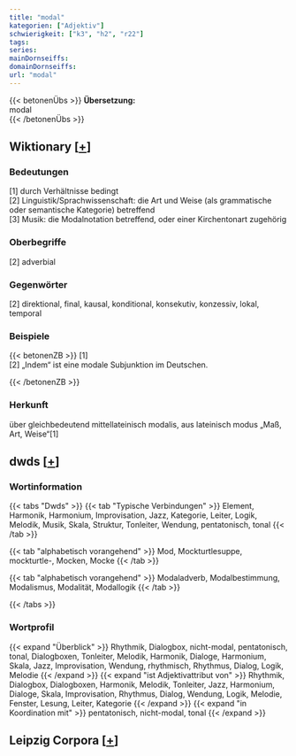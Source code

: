```yaml
---
title: "modal"
kategorien: ["Adjektiv"]
schwierigkeit: ["k3", "h2", "r22"]
tags:
series:
mainDornseiffs:
domainDornseiffs:
url: "modal"
---
```


{{< betonenÜbs >}}
**Übersetzung:**  
modal  
{{< /betonenÜbs >}}

## Wiktionary [[+](https://de.wiktionary.org/wiki/modal)]

### Bedeutungen
[1] durch Verhältnisse bedingt  
[2] Linguistik/Sprachwissenschaft: die Art und Weise (als grammatische oder semantische Kategorie) betreffend  
[3] Musik: die Modalnotation betreffend, oder einer Kirchentonart zugehörig  

### Oberbegriffe
[2] adverbial  

### Gegenwörter
[2] direktional, final, kausal, konditional, konsekutiv, konzessiv, lokal, temporal  

### Beispiele
{{< betonenZB >}}
[1]  
[2] „Indem“ ist eine modale Subjunktion im Deutschen.  

{{< /betonenZB >}}
### Herkunft
über gleichbedeutend mittellateinisch modalis, aus lateinisch modus „Maß, Art, Weise“[1]  



## dwds [[+](https://www.dwds.de/wb/modal)]

### Wortinformation
{{< tabs "Dwds" >}}
{{< tab "Typische Verbindungen" >}}
Element, Harmonik, Harmonium, Improvisation, Jazz, Kategorie, Leiter, Logik, Melodik, Musik, Skala, Struktur, Tonleiter, Wendung, pentatonisch, tonal
{{< /tab >}}

{{< tab "alphabetisch vorangehend" >}}
Mod, Mockturtlesuppe, mockturtle-, Mocken, Mocke
{{< /tab >}}

{{< tab "alphabetisch vorangehend" >}}
Modaladverb, Modalbestimmung, Modalismus, Modalität, Modallogik
{{< /tab >}}

{{< /tabs >}}

### Wortprofil
{{< expand "Überblick" >}} Rhythmik, Dialogbox, nicht-modal, pentatonisch, tonal, Dialogboxen, Tonleiter, Melodik, Harmonik, Dialoge, Harmonium, Skala, Jazz, Improvisation, Wendung, rhythmisch, Rhythmus, Dialog, Logik, Melodie {{< /expand >}}
{{< expand "ist Adjektivattribut von" >}} Rhythmik, Dialogbox, Dialogboxen, Harmonik, Melodik, Tonleiter, Jazz, Harmonium, Dialoge, Skala, Improvisation, Rhythmus, Dialog, Wendung, Logik, Melodie, Fenster, Lesung, Leiter, Kategorie {{< /expand >}}
{{< expand "in Koordination mit" >}} pentatonisch, nicht-modal, tonal {{< /expand >}}

## Leipzig Corpora [[+](https://corpora.uni-leipzig.de/en/res?word=modal&corpusId=deu_newscrawl-public_2018)]

